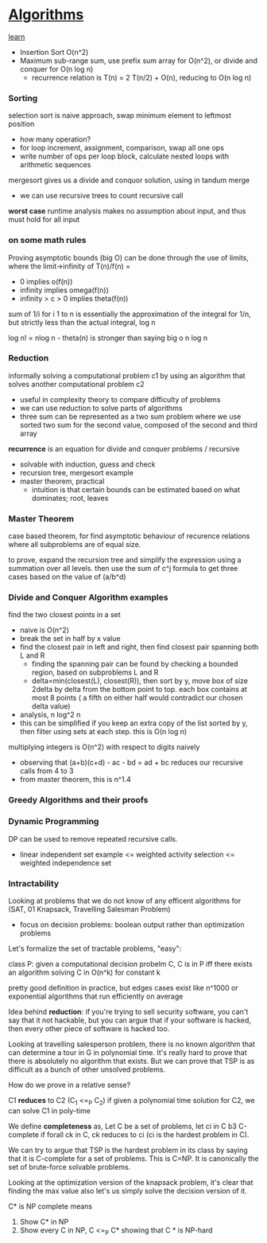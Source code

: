 # [Algorithms](https://www.student.cs.uwaterloo.ca/~cs341/)
[learn](https://learn.uwaterloo.ca/d2l/le/content/362174/Home?itemIdentifier=TOC)
- Insertion Sort O(n^2)
- Maximum sub-range sum, use prefix sum array for O(n^2), or divide and conquer for O(n log n)
  - recurrence relation is T(n) = 2 T(n/2) + O(n), reducing to O(n log n)

### Sorting
selection sort is naive approach, swap minimum element to leftmost position
- how many operation?
- for loop increment, assignment, comparison, swap all one ops
- write number of ops per loop block, calculate nested loops with arithmetic sequences

mergesort gives us a divide and conquor solution, using in tandum merge
- we can use recursive trees to count recursive call

**worst case** runtime analysis makes no assumption about input, and thus must hold for all input

### on some math rules
Proving asymptotic bounds (big O) can be done through the use of limits, where the limit->infinity of T(n)/f(n) = 
- 0 implies o(f(n))
- infinity implies omega(f(n))
- infinity > c > 0 implies theta(f(n))

sum of 1/i for i 1 to n is essentially the approximation of the integral for 1/n, but strictly less than the actual integral, log n

log n! = nlog n - theta(n) is stronger than saying big o n log n

### Reduction
informally solving a computational problem c1 by using an algorithm that solves another computational problem c2
- useful in complexity theory to compare difficulty of problems
- we can use reduction to solve parts of algorithms
- three sum can be represented as a two sum problem where we use sorted two sum for the second value, composed of the second and third array

**recurrence** is an equation for divide and conquer problems / recursive
- solvable with induction, guess and check
- recursion tree, mergesort example
- master theorem, practical
  - intuition is that certain bounds can be estimated based on what dominates; root, leaves
  
### Master Theorem
case based theorem, for find asymptotic behaviour of recurence relations where all subproblems are of equal size.

to prove, expand the recursion tree and simplify the expression using a summation over all levels. then use the sum of c^j formula to get three cases based on the value of (a/b^d)

### Divide and Conquer Algorithm examples
find the two closest points in a set
- naive is O(n^2)
- break the set in half by x value
- find the closest pair in left and right, then find closest pair spanning both L and R
  - finding the spanning pair can be found by checking a bounded region, based on subproblems L and R
  - delta=min(closest(L), closest(R)), then sort by y, move box of size 2delta by delta from the bottom point to top. each box contains at most 8 points ( a fifth on either half would contradict our chosen delta value)
- analysis, n log^2 n
- this can be simplified if you keep an extra copy of the list sorted by y, then filter using sets at each step. this is O(n log n)

multiplying integers is O(n^2) with respect to digits naively
- observing that (a+b)(c+d) - ac - bd = ad + bc reduces our recursive calls from 4 to 3
- from master theorem, this is n^1.4

### Greedy Algorithms and their proofs

### Dynamic Programming
DP can be used to remove repeated recursive calls.
- linear independent set example <= weighted activity selection <= weighted independence set

### Intractability
Looking at problems that we do not know of any efficent algorithms for (SAT, 01 Knapsack, Travelling Salesman Problem)
- focus on decision problems: boolean output rather than optimization problems

Let's formalize the set of tractable problems, "easy":

class P: given a computational decision probelm C, C is in P iff there exists an algorithm solving C in O(n^k) for constant k

pretty good definition in practice, but edges cases exist like n^1000 or exponential algorithms that run efficiently on average 

Idea behind **reduction**: if you're trying to sell security software, you can't say that it not hackable, but you can argue that if your software is hacked, then every other piece of software is hacked too. 

Looking at travelling salesperson problem, there is no known algorithm that can determine a tour in G in polynomial time. It's really hard to prove that there is absolutely no algorithm that exists. But we can prove that TSP is as difficult as a bunch of other unsolved problems. 

How do we prove in a relative sense?

C1 **reduces** to C2 (C<sub>1</sub> <=<sub>P</sub> C<sub>2</sub>) if given a polynomial time solution for C2, we can solve C1 in poly-time

We define **completeness** as, Let C be a set of problems, let ci in C b3 C-complete if forall ck in C, ck reduces to ci (ci is the hardest problem in C).

We can try to argue that TSP is the hardest problem in its class by saying that it is C-complete for a set of problems. This is C=NP. It is canonically the set of brute-force solvable problems.

Looking at the optimization version of the knapsack problem, it's clear that finding the max value also let's us simply solve the decision version of it.

C* is NP complete means

1. Show C* in NP
2. Show every C in NP, C <=<sub>P</sub> C* showing that C * is NP-hard
